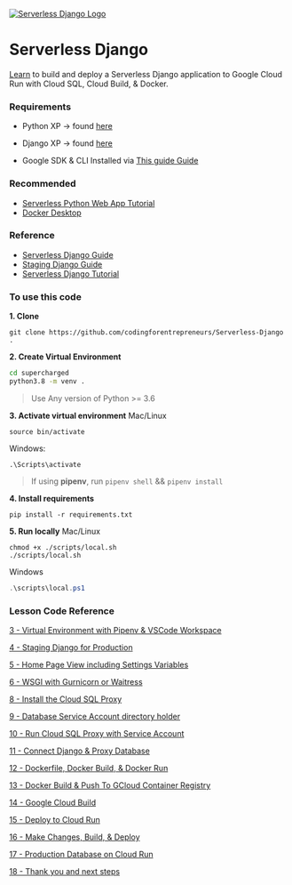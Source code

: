 [![Serverless Django Logo](https://static.codingforentrepreneurs.com/media/projects/serverless-django/images/share/Serverless_Django_with_GCloud_-_Share.jpg)](https://www.codingforentrepreneurs.com/projects/serverless-django)

# Serverless Django
[Learn](https://www.codingforentrepreneurs.com/projects/serverless-django) to build and deploy a Serverless Django application to Google Cloud Run with Cloud SQL, Cloud Build, &amp; Docker.

### Requirements
- Python XP -> found [here](https://cfe.sh/projects/30-days-python-38) 

- Django XP -> found [here](https://cfe.sh/t/try-django)

- Google SDK & CLI Installed via [This guide Guide](https://kirr.co/03zjn0)

### Recommended
- [Serverless Python Web App Tutorial](https://kirr.co/blqkyw)
- [Docker Desktop](https://www.docker.com/products/docker-desktop)


### Reference 
- [Serverless Django Guide](https://kirr.co/9nirqh)
- [Staging Django Guide](https://kirr.co/f0ndg6)
- [Serverless Django Tutorial](https://kirr.co/zqwkw6)


### To use this code

**1. Clone**
```
git clone https://github.com/codingforentrepreneurs/Serverless-Django .
```

**2. Create Virtual Environment**
```bash
cd supercharged
python3.8 -m venv .
```
> Use Any version of Python >= 3.6

**3. Activate virtual environment**
Mac/Linux
```
source bin/activate
```

Windows:
```
.\Scripts\activate
```

> If using **pipenv**, run `pipenv shell` && `pipenv install`


**4. Install requirements**

```
pip install -r requirements.txt
```

**5. Run locally**
Mac/Linux
```
chmod +x ./scripts/local.sh
./scripts/local.sh
```

Windows
```powershell
.\scripts\local.ps1
```


### Lesson Code Reference
[3 - Virtual Environment with Pipenv & VSCode Workspace](../../tree/e763f8433cfbec95b36c913b895c8abf5d126379/)

[4 - Staging Django for Production](../../tree/6e725d7c1925f6b5c5acbfe62fa2365f0ce88265/)

[5 - Home Page View including Settings Variables](../../tree/69bd382712a1b4e9549df8ec4d03f562ef60273b/)

[6 - WSGI with Gurnicorn or Waitress](../../tree/bef3f532be62f0b7dae0c274071a003a253cc8c8/)

[8 - Install the Cloud SQL Proxy](../../tree/3a9ebdd3f58ea26a48c8f3d61e8762b092e08e8f/)

[9 - Database Service Account directory holder](../../tree/e9e1d81671b9ca4593ca6e67cfafa6a614a67960/)

[10 - Run Cloud SQL Proxy with Service Account](../../tree/b2d8ab451f9947d7eb9083d746650b87df4abf01/)

[11 - Connect Django & Proxy Database](../../tree/0fcb9120f40577e8156d12ff967af7c93a609450/)

[12 - Dockerfile, Docker Build, & Docker Run](../../tree/ef83da89db128e38ef236ed5ebdbba4f2fec7c26/)

[13 - Docker Build & Push To GCloud Container Registry](../../tree/b3809c468dedca85461b88e75584627eb948987c/)

[14 - Google Cloud Build](../../tree/a62632df2c2b1dc42618f48db67317796bc0a079/)

[15 - Deploy to Cloud Run](../../tree/b63014aaef33d234df4391a7c1d47ca4dfb4bd9e/)

[16 - Make Changes, Build, & Deploy](../../tree/f8dc89c362621285806e29270013ccdecae16694/)

[17 - Production Database on Cloud Run](../../tree/c07898ae0df4431aa8449a9c05655bb8020fcd90/)

[18 - Thank you and next steps](../../tree/a31522692924576b82fda5c023a49cd750e23209/)

